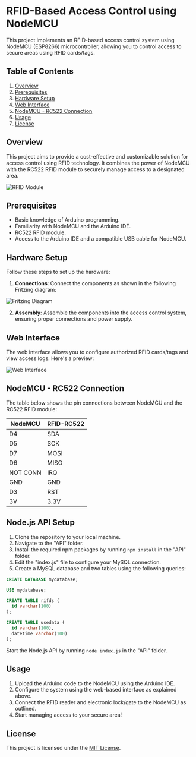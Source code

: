 # RFID-Based Access Control using NodeMCU

This project implements an RFID-based access control system using NodeMCU (ESP8266) microcontroller, allowing you to control access to secure areas using RFID cards/tags.


## Table of Contents

1. [Overview](#overview)
2. [Prerequisites](#prerequisites)
3. [Hardware Setup](#hardware-setup)
4. [Web Interface](#web-interface)
5. [NodeMCU - RC522 Connection](#nodemcu-rc522-connection)
6. [Usage](#usage)
8. [License](#license)

## Overview

This project aims to provide a cost-effective and customizable solution for access control using RFID technology. It combines the power of NodeMCU with the RC522 RFID module to securely manage access to a designated area.

![RFID Module](https://github.com/VedKathe/rfid-based-access-control-using-nodemcu/assets/96811754/86bdb841-7cc0-4239-add3-8210dc794127)


## Prerequisites

- Basic knowledge of Arduino programming.
- Familiarity with NodeMCU and the Arduino IDE.
- RC522 RFID module.
- Access to the Arduino IDE and a compatible USB cable for NodeMCU.

## Hardware Setup

Follow these steps to set up the hardware:

1. **Connections**: Connect the components as shown in the following Fritzing diagram:

![Fritzing Diagram](https://github.com/VedKathe/rfid-based-access-control-using-nodemcu/assets/96811754/8118a3b1-d631-45c0-a736-7915ca989fa5)

2. **Assembly**: Assemble the components into the access control system, ensuring proper connections and power supply.

## Web Interface

The web interface allows you to configure authorized RFID cards/tags and view access logs. Here's a preview:

![Web Interface](https://github.com/VedKathe/rfid-based-access-control-using-nodemcu/assets/96811754/de5b9c32-ddc3-42e8-a334-6f7c97efd5ce)

## NodeMCU - RC522 Connection

The table below shows the pin connections between NodeMCU and the RC522 RFID module:

| NodeMCU  | RFID-RC522 |
| ------------- | ------------- |
| D4  | SDA  |
| D5  | SCK  |
| D7  | MOSI  |
| D6  | MISO  |
| NOT CONN  | IRQ  |
| GND  | GND  |
| D3  | RST  |
| 3V | 3.3V  |

## Node.js API Setup

1. Clone the repository to your local machine.
2. Navigate to the "API" folder.
3. Install the required npm packages by running `npm install` in the "API" folder.
4. Edit the "index.js" file to configure your MySQL connection.
5. Create a MySQL database and two tables using the following queries:

```sql
CREATE DATABASE mydatabase;

USE mydatabase;

CREATE TABLE rifds (
  id varchar(100)
);

CREATE TABLE usedata (
  id varchar(100),
  datetime varchar(100)
);
```
Start the Node.js API by running ```node index.js``` in the "API" folder.
## Usage

1. Upload the Arduino code to the NodeMCU using the Arduino IDE.
2. Configure the system using the web-based interface as explained above.
3. Connect the RFID reader and electronic lock/gate to the NodeMCU as outlined.
4. Start managing access to your secure area!

## License

This project is licensed under the [MIT License](LICENSE).
